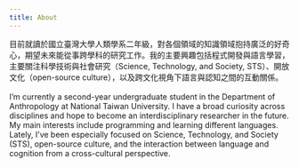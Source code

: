 ```yaml
---
title: About
---
```

目前就讀於國立臺灣大學人類學系二年級，對各個領域的知識領域抱持廣泛的好奇心，期望未來能從事跨學科的研究工作。我的主要興趣包括程式開發與語言學習，主要關注科學技術與社會研究（Science, Technology, and Society, STS）、開放文化（open-source culture），以及跨文化視角下語言與認知之間的互動關係。\
\
I’m currently a second-year undergraduate student in the Department of Anthropology at National Taiwan University. I have a broad curiosity across disciplines and hope to become an interdisciplinary researcher in the future. My main interests include programming and learning different languages. Lately, I’ve been especially focused on Science, Technology, and Society (STS), open-source culture, and the interaction between language and cognition from a cross-cultural perspective.
